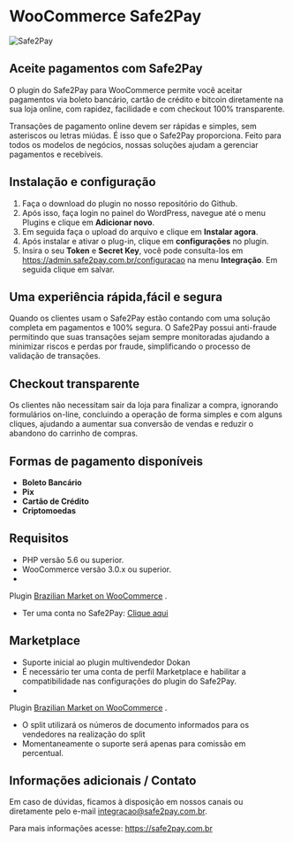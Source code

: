 # WooCommerce Safe2Pay

![Safe2Pay](https://safe2pay.com.br/static/img/banner-github.png)

## Aceite pagamentos com Safe2Pay

O plugin do Safe2Pay para WooCommerce permite você aceitar pagamentos via boleto bancário, cartão de crédito e
bitcoin diretamente na sua loja online, com rapidez, facilidade e com checkout 100% transparente.

Transações de pagamento online devem ser rápidas e simples, sem asteriscos ou letras miúdas. É isso que o Safe2Pay
proporciona. Feito para todos os modelos de negócios, nossas soluções ajudam a gerenciar pagamentos e recebíveis.

## Instalação e configuração

1. Faça o download do plugin no nosso repositório do Github.
2. Após isso, faça login no painel do WordPress, navegue até o menu Plugins e clique em **Adicionar novo**.
3. Em seguida faça o upload do arquivo e clique em **Instalar agora**.
4. Após instalar e ativar o plug-in, clique em **configurações** no plugin.
5. Insira o seu **Token** e **Secret Key**, você pode consulta-los em https://admin.safe2pay.com.br/configuracao na
   menu **Integração**. Em seguida clique em salvar.

## Uma experiência rápida,fácil e segura

Quando os clientes usam o Safe2Pay estão contando com uma solução completa em pagamentos e 100% segura. O Safe2Pay
possui anti-fraude permitindo que suas transações sejam sempre monitoradas ajudando a minimizar riscos e perdas por
fraude, simplificando o processo de validação de transações.

## Checkout transparente

Os clientes não necessitam sair da loja para finalizar a compra, ignorando formulários on-line, concluindo a operação de
forma simples e com alguns cliques, ajudando a aumentar sua conversão de vendas e reduzir o abandono do carrinho de
compras.

## Formas de pagamento disponíveis

- **Boleto Bancário**
- **Pix**
- **Cartão de Crédito**
- **Criptomoedas**

## Requisitos

- PHP versão 5.6 ou superior.
- WooCommerce versão 3.0.x ou superior.
-
Plugin [Brazilian Market on WooCommerce](https://br.wordpress.org/plugins/woocommerce-extra-checkout-fields-for-brazil/)
.
- Ter uma conta no Safe2Pay: [Clique aqui](https://safe2pay.com.br/)

## Marketplace

- Suporte inicial ao plugin multivendedor Dokan
- É necessário ter uma conta de perfil Marketplace e habilitar a compatibilidade nas configurações do plugin do
  Safe2Pay.
-
Plugin [Brazilian Market on WooCommerce](https://br.wordpress.org/plugins/woocommerce-extra-checkout-fields-for-brazil/)
.
- O split utilizará os números de documento informados para os vendedores na realização do split
- Momentaneamente o suporte será apenas para comissão em percentual.

## Informações adicionais / Contato

Em caso de dúvidas, ficamos à disposição em nossos canais ou diretamente pelo e-mail integracao@safe2pay.com.br.

Para mais informações acesse: https://safe2pay.com.br
